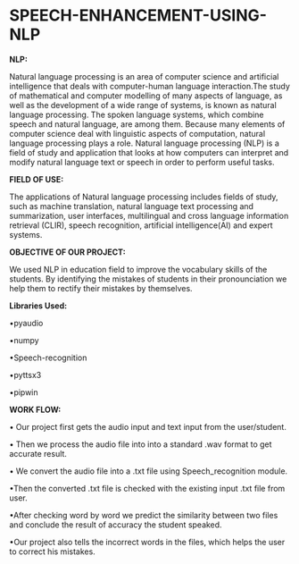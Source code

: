# SPEECH-ENHANCEMENT-USING-NLP

**NLP:**

Natural language processing is an area of computer science and artificial intelligence that deals with computer-human language interaction.The study of mathematical and computer modelling of many aspects of language, as well as the development of a wide range of systems, 
is known as natural language processing. The spoken language systems, which combine speech and natural language, are among them.
Because many elements of computer science deal with linguistic aspects of computation, natural language processing plays a role.
Natural language processing (NLP) is a field of study and application that looks at how computers can interpret and modify natural language text or speech in order to 
perform useful tasks.

**FIELD OF USE:**

   The applications of Natural language processing includes fields of study, such as machine translation, natural language text processing and 
summarization, user interfaces, multilingual and cross language information retrieval (CLIR), speech recognition, artificial intelligence(AI) and expert systems.

**OBJECTIVE OF OUR PROJECT:**

We used NLP in education field  to improve the vocabulary skills of the students. By identifying the mistakes of students in their pronounciation we help them to rectify their mistakes by themselves.

**Libraries Used:**

•pyaudio 

•numpy

•Speech-recognition

•pyttsx3

•pipwin
    
**WORK FLOW:**

• Our project first gets the audio input and text input from the user/student.

• Then we process the audio file into into a standard .wav format to get accurate result.

• We convert the audio file into a .txt file using Speech_recognition module.

•Then the converted .txt file is checked with the existing input .txt file from user.

•After checking word by word we predict the similarity between two files and conclude the result of accuracy the student speaked.

•Our project also tells the incorrect words in the files, which helps the user to correct his mistakes.

